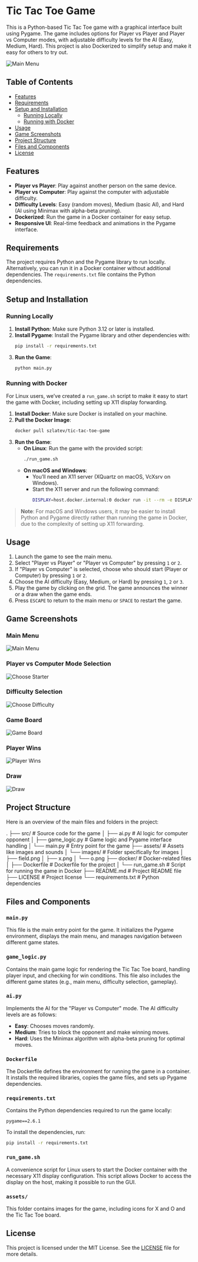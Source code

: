 
# Tic Tac Toe Game

This is a Python-based Tic Tac Toe game with a graphical interface built using Pygame. The game includes options for Player vs Player and Player vs Computer modes, with adjustable difficulty levels for the AI (Easy, Medium, Hard). This project is also Dockerized to simplify setup and make it easy for others to try out.

![Main Menu](./images/main_menu.png)

## Table of Contents
- [Features](#features)
- [Requirements](#requirements)
- [Setup and Installation](#setup-and-installation)
  - [Running Locally](#running-locally)
  - [Running with Docker](#running-with-docker)
- [Usage](#usage)
- [Game Screenshots](#game-screenshots)
- [Project Structure](#project-structure)
- [Files and Components](#files-and-components)
- [License](#license)

## Features

- **Player vs Player**: Play against another person on the same device.
- **Player vs Computer**: Play against the computer with adjustable difficulty.
- **Difficulty Levels**: Easy (random moves), Medium (basic AI), and Hard (AI using Minimax with alpha-beta pruning).
- **Dockerized**: Run the game in a Docker container for easy setup.
- **Responsive UI**: Real-time feedback and animations in the Pygame interface.

<a name="requirements"></a>
## Requirements

The project requires Python and the Pygame library to run locally. Alternatively, you can run it in a Docker container without additional dependencies. The `requirements.txt` file contains the Python dependencies.

## Setup and Installation

### Running Locally

1. **Install Python**: Make sure Python 3.12 or later is installed.
2. **Install Pygame**: Install the Pygame library and other dependencies with:
   ```bash
   pip install -r requirements.txt
   ```
3. **Run the Game**:
   ```bash
   python main.py
   ```

### Running with Docker

For Linux users, we’ve created a `run_game.sh` script to make it easy to start the game with Docker, including setting up X11 display forwarding.

1. **Install Docker**: Make sure Docker is installed on your machine.
2. **Pull the Docker Image**:
   ```bash
   docker pull szlatev/tic-tac-toe-game
   ```
3. **Run the Game**:
   - **On Linux**: Run the game with the provided script:
     ```bash
     ./run_game.sh
     ```
   - **On macOS and Windows**:
     - You’ll need an X11 server (XQuartz on macOS, VcXsrv on Windows).
     - Start the X11 server and run the following command:
       ```bash
       DISPLAY=host.docker.internal:0 docker run -it --rm -e DISPLAY=$DISPLAY -v /tmp/.X11-unix:/tmp/.X11-unix myusername/tic-tac-toe-game
       ```

> **Note**: For macOS and Windows users, it may be easier to install Python and Pygame directly rather than running the game in Docker, due to the complexity of setting up X11 forwarding.

## Usage

1. Launch the game to see the main menu.
2. Select "Player vs Player" or "Player vs Computer" by pressing `1` or `2`.
3. If "Player vs Computer" is selected, choose who should start (Player or Computer) by pressing `1` or `2`.
4. Choose the AI difficulty (Easy, Medium, or Hard) by pressing `1`, `2` or `3`.
5. Play the game by clicking on the grid. The game announces the winner or a draw when the game ends.
6. Press `ESCAPE` to return to the main menu or `SPACE` to restart the game.

## Game Screenshots

### Main Menu
![Main Menu](./images/main_menu.png)

### Player vs Computer Mode Selection
![Choose Starter](./images/choose_starter.png)

### Difficulty Selection
![Choose Difficulty](./images/difficulty_menu.png)

### Game Board
![Game Board](./images/game_board.png)

### Player Wins
![Player Wins](./images/player_wins.png)

### Draw
![Draw](./images/draw.png)

## Project Structure

Here is an overview of the main files and folders in the project:

.
├── src/                     # Source code for the game
│   ├── ai.py                # AI logic for computer opponent
│   ├── game_logic.py        # Game logic and Pygame interface handling
│   └── main.py              # Entry point for the game
├── assets/                  # Assets like images and sounds
│   └── images/              # Folder specifically for images
│       ├── field.png
│       ├── x.png
│       └── o.png
├── docker/                  # Docker-related files
│   ├── Dockerfile           # Dockerfile for the project
│   └── run_game.sh          # Script for running the game in Docker
├── README.md                # Project README file
├── LICENSE                  # Project license
└── requirements.txt         # Python dependencies


## Files and Components

### `main.py`

This file is the main entry point for the game. It initializes the Pygame environment, displays the main menu, and manages navigation between different game states.

### `game_logic.py`

Contains the main game logic for rendering the Tic Tac Toe board, handling player input, and checking for win conditions. This file also includes the different game states (e.g., main menu, difficulty selection, gameplay).

### `ai.py`

Implements the AI for the "Player vs Computer" mode. The AI difficulty levels are as follows:
- **Easy**: Chooses moves randomly.
- **Medium**: Tries to block the opponent and make winning moves.
- **Hard**: Uses the Minimax algorithm with alpha-beta pruning for optimal moves.

### `Dockerfile`

The Dockerfile defines the environment for running the game in a container. It installs the required libraries, copies the game files, and sets up Pygame dependencies.

### `requirements.txt`

Contains the Python dependencies required to run the game locally:
```
pygame==2.6.1
```

To install the dependencies, run:
```bash
pip install -r requirements.txt
```

### `run_game.sh`

A convenience script for Linux users to start the Docker container with the necessary X11 display configuration. This script allows Docker to access the display on the host, making it possible to run the GUI.

### `assets/`

This folder contains images for the game, including icons for X and O and the Tic Tac Toe board.

## License

This project is licensed under the MIT License. See the [LICENSE](./LICENSE) file for more details.